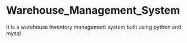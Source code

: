 # Warehouse_Management_System
It is a warehouse inventory management system built using python and mysql .
